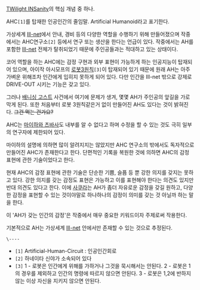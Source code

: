 [TWilight INSanity](TWilight%20INSanity.md)의 핵심 개념 중 하나.

AHC`[1]`를 탑재한 인공인간의 줄임말. Artificial Humanoid라고 표기한다.

가상세계 [Ill-net](Ill-net.md)에서 안내, 경비 등의 다양한 역할을 수행하기 위해 만들어졌으며 작중에서는
AHC연구소`[2]` 등에서 연구 또는 생산을 한다는 언급이 있다. 작중에서는 AH를 포함한 [Ill-net](Ill-net.md)
전체가 탈취되었기 때문에 주인공들과는 적대하고 있는 상태이다.

코어 역할을 하는 AHC에는 감정 구현과 외부 표현이 가능하게 하는 인공지능이 탑재되어 있으며, 아이작 아시모프의 [로봇3원칙](%EB%A1%9C%EB%B4%87%203%EC%9B%90%EC%B9%99.md)`[3]`이 탑재되어 있기 때문에 원래 AH는
아주 가벼운 위해조차 인간에게 입히지 못하게 되어 있다. 다만 인간을 Ill-net 밖으로 강제로 DRIVE-OUT 시키는 기능은 갖고
있다.

그러나 [배니싱 고스트](%EB%B0%B0%EB%8B%88%EC%8B%B1%20%EA%B3%A0%EC%8A%A4%ED%8A%B8.md)
사건에서 여기에 문제가 생겨, 몇몇 AH가 주인공의 앞길을 가로막게 된다. 또한 처음부터 로봇 3원칙같은거 없이 만들어진 AH도 있다는 것이
밝혀진다. <del>그건 먹는 건가요?</del>

AHC는 [마이하와 츠바사](%ED%98%B8%EC%8B%9C%EB%AF%B8%20%EC%9E%90%EB%A7%A4.md)도 내부를 알
수 없다고 하며 수정을 할 수 있는 것도 극히 일부의 연구자에 제한되어 있다.

마이하의 설명에 의하면 많이 알려지지는 않았지만 AHC 연구소의 밖에서도 독자적으로 만들어진 AHC가 존재한다고 한다. 단편적인 기록을
복원한 것에 의하면 AHC의 감정 표현에 관한 기술이었다고 한다.

현재 AHC의 감정 표현에 관한 기술은 단순한 기쁨, 슬픔 등 뿐 강한 의지를 갖지는 못하고 있다. 강한 의지를 갖는 감정도 표현은 가능하고
이를 표현해야 한다는 의견도 있지만 반대 의견도 있다고 한다. 이에
[사쿠라](%ED%95%98%EB%84%A4%EC%9D%B4%ED%83%80%20%EB%82%A8%EB%A7%A4.md)는 AH가 좀더
자유로운 감정을 갖길 원하고, 다양한 감정을 표현할 수 있는 것이야말로 하나하나의 감정이 의미를 갖는 것 아닐까 하는 말을 한다.

이 'AH가 갖는 인간의 감정'은 작중에서 매우 중요한 키워드이자 주제로써 작용한다.

기본적으로 AH는 가상세계 [Ill-net](Ill-net.md) 안에서만 존재할 수 있는 것으로 추정된다.

`\----`

  * `[1]` Artificial-Human-Circuit : 인공인간회로
  * `[2]` 하네이타 신야가 소속되어 있다
  * `[3]` 1 - 로봇은 인간에게 위해를 가하거나 그것을 묵시해서는 안된다. 2 - 로봇은 1의 경우를 제외하고 인간의 명령에 따르지 않으면 안된다. 3 - 로봇은 1,2에 반하지 않는 이상 자신을 지키지 않으면 안된다.

